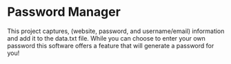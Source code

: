# Password Manager

This project captures, (website, password, and username/email) information and add it to the data.txt file.
While you can choose to enter your own password this software offers a feature that will generate a password for you!
